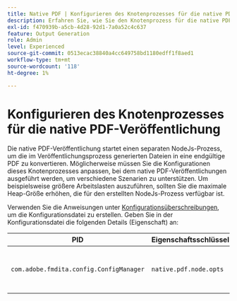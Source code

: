 ```yaml
---
title: Native PDF | Konfigurieren des Knotenprozesses für die native PDF-Veröffentlichung
description: Erfahren Sie, wie Sie den Knotenprozess für die native PDF-Veröffentlichung konfigurieren
exl-id: f470939b-a5cb-4d28-92d1-7a0a52c4c637
feature: Output Generation
role: Admin
level: Experienced
source-git-commit: 0513ecac38840a4cc649758bd1180edff1f8aed1
workflow-type: tm+mt
source-wordcount: '118'
ht-degree: 1%

---
```


# Konfigurieren des Knotenprozesses für die native PDF-Veröffentlichung

Die native PDF-Veröffentlichung startet einen separaten NodeJs-Prozess, um die im Veröffentlichungsprozess generierten Dateien in eine endgültige PDF zu konvertieren. Möglicherweise müssen Sie die Konfigurationen dieses Knotenprozesses anpassen, bei dem native PDF-Veröffentlichungen ausgeführt werden, um verschiedene Szenarien zu unterstützen. Um beispielsweise größere Arbeitslasten auszuführen, sollten Sie die maximale Heap-Größe erhöhen, die für den erstellten NodeJs-Prozess verfügbar ist.

Verwenden Sie die Anweisungen unter [Konfigurationsüberschreibungen](../cs-install-guide/download-install-additional-config-override.md), um die Konfigurationsdatei zu erstellen. Geben Sie in der Konfigurationsdatei die folgenden Details (Eigenschaft) an:

| PID | Eigenschaftsschlüssel | Eigenschaftswert |
|---|---|---|
| `com.adobe.fmdita.config.ConfigManager` | `native.pdf.node.opts` | Zeichenfolgenwert zum Festlegen eines beliebigen `NODE_OPTIONS`.<BR> Standardwert: &quot;&quot; |
